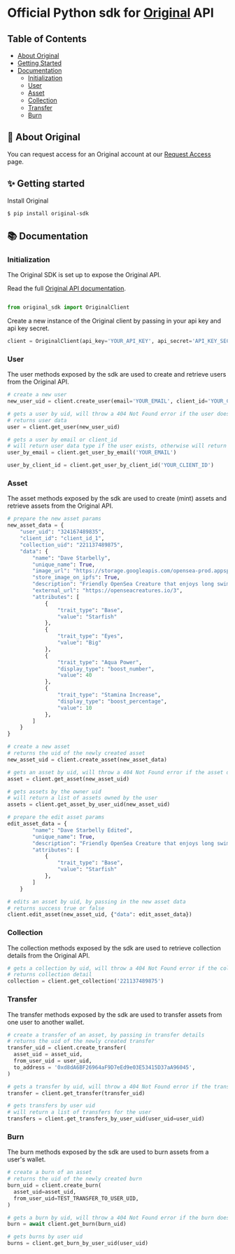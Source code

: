 # Official Python sdk for [Original](https://getoriginal.com) API

## Table of Contents

- [About Original](#-about-original)
- [Getting Started](#-getting-started)
- [Documentation](#-documentation)
  - [Initialization](#initialization)
  - [User](#user)
  - [Asset](#asset)
  - [Collection](#collection)
  - [Transfer](#transfer)
  - [Burn](#burn)

## 📝 About Original

You can request access for an Original account at our [Request Access](https://getoriginal.com/contact-us/) page.

## ✨ Getting started

Install Original

```bash
$ pip install original-sdk
```

## 📚 Documentation

### Initialization

The Original SDK is set up to expose the Original API.

Read the full [Original API documentation](https://docs.getoriginal.com).

```python

from original_sdk import OriginalClient

```

Create a new instance of the Original client by passing in your api key and api key secret.

```python
client = OriginalClient(api_key='YOUR_API_KEY', api_secret='API_KEY_SECRET')
```

### User

The user methods exposed by the sdk are used to create and retrieve users from the Original API.

```python
# create a new user
new_user_uid = client.create_user(email='YOUR_EMAIL', client_id='YOUR_CLIENT_ID' )

# gets a user by uid, will throw a 404 Not Found error if the user does not exist
# returns user data
user = client.get_user(new_user_uid)

# gets a user by email or client_id
# will return user data type if the user exists, otherwise will return null
user_by_email = client.get_user_by_email('YOUR_EMAIL')

user_by_client_id = client.get_user_by_client_id('YOUR_CLIENT_ID')
```

### Asset

The asset methods exposed by the sdk are used to create (mint) assets and retrieve assets from the Original API.

```python
# prepare the new asset params
new_asset_data = {
    "user_uid": "324167489835",
    "client_id": "client_id_1",
    "collection_uid": "221137489875",
    "data": {
        "name": "Dave Starbelly",
        "unique_name": True,
        "image_url": "https://storage.googleapis.com/opensea-prod.appspot.com/puffs/3.png",
        "store_image_on_ipfs": True,
        "description": "Friendly OpenSea Creature that enjoys long swims in the ocean.",
        "external_url": "https://openseacreatures.io/3",
        "attributes": [
            {
                "trait_type": "Base",
                "value": "Starfish"
            },
            {
                "trait_type": "Eyes",
                "value": "Big"
            },
            {
                "trait_type": "Aqua Power",
                "display_type": "boost_number",
                "value": 40
            },
            {
                "trait_type": "Stamina Increase",
                "display_type": "boost_percentage",
                "value": 10
            },
        ]
    }
}

# create a new asset
# returns the uid of the newly created asset
new_asset_uid = client.create_asset(new_asset_data)

# gets an asset by uid, will throw a 404 Not Found error if the asset does not exist
asset = client.get_asset(new_asset_uid)

# gets assets by the owner uid
# will return a list of assets owned by the user
assets = client.get_asset_by_user_uid(new_asset_uid)

# prepare the edit asset params
edit_asset_data = {
        "name": "Dave Starbelly Edited",
        "unique_name": True,
        "description": "Friendly OpenSea Creature that enjoys long swims in the ocean. Edited"
        "attributes": [
            {
                "trait_type": "Base",
                "value": "Starfish"
            },
        ]
    }

# edits an asset by uid, by passing in the new asset data
# returns success true or false
client.edit_asset(new_asset_uid, {"data": edit_asset_data})
```

### Collection

The collection methods exposed by the sdk are used to retrieve collection details from the Original API.

```python
# gets a collection by uid, will throw a 404 Not Found error if the collection does not exist
# returns collection detail
collection = client.get_collection('221137489875')
```

### Transfer

The transfer methods exposed by the sdk are used to transfer assets from one user to another wallet.

```python
# create a transfer of an asset, by passing in transfer details
# returns the uid of the newly created transfer
transfer_uid = client.create_transfer(
  asset_uid = asset_uid,
  from_user_uid = user_uid,
  to_address = '0xd8dA6BF26964aF9D7eEd9e03E53415D37aA96045',
)

# gets a transfer by uid, will throw a 404 Not Found error if the transfer does not exist
transfer = client.get_transfer(transfer_uid)

# gets transfers by user uid
# will return a list of transfers for the user
transfers = client.get_transfers_by_user_uid(user_uid=user_uid)
```

### Burn

The burn methods exposed by the sdk are used to burn assets from a user's wallet.

```python
# create a burn of an asset
# returns the uid of the newly created burn
burn_uid = client.create_burn(
  asset_uid=asset_uid,
  from_user_uid=TEST_TRANSFER_TO_USER_UID,
)

# gets a burn by uid, will throw a 404 Not Found error if the burn does not exist
burn = await client.get_burn(burn_uid)

# gets burns by user uid
burns = client.get_burn_by_user_uid(user_uid)
```


